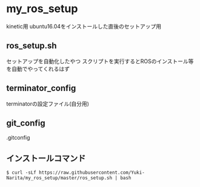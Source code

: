 # my_ros_setup
kinetic用
ubuntu16.04をインストールした直後のセットアップ用

## ros_setup.sh
セットアップを自動化したやつ
スクリプトを実行するとROSのインストール等を自動でやってくれるはず
<!--
``
$ sh ros_setup.sh
``
-->

## terminator_config
terminatorの設定ファイル(自分用)
<!--
1. ファイル名を config にリネーム
2. ~/.config/terminator/ に配置
-->
## git_config
.gitconfig

## インストールコマンド
``
$ curl -sLf https://raw.githubusercontent.com/Yuki-Narita/my_ros_setup/master/ros_setup.sh | bash
``
